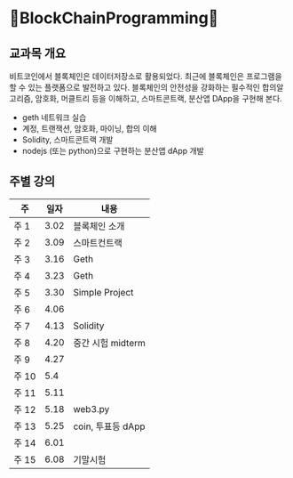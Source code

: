 # 🚨BlockChainProgramming🚨

## 교과목 개요
비트코인에서 블록체인은 데이터저장소로 활용되었다. 최근에 블록체인은 프로그램을 할 수 있는 플랫폼으로 발전하고 있다. 블록체인의 안전성을 강화하는 필수적인 합의알고리즘, 암호화, 머클트리 등을 이해하고, 스마트콘트랙, 분산앱 DApp을 구현해 본다.

* geth 네트워크 실습
* 계정, 트랜잭션, 암호화, 마이닝, 합의 이해
* Solidity, 스마트콘트랙 개발
* nodejs (또는 python)으로 구현하는 분산앱 dApp 개발

## 주별 강의
주 | 일자 | 내용 | 
-- | -- | -- | 
주 1 |	3.02 | 블록체인 소개	
주 2	| 3.09 | 스마트컨트랙	
주 3	| 3.16 | Geth	
주 4	| 3.23 | Geth	
주 5	| 3.30 | Simple Project	
주 6	| 4.06 | 		
주 7	| 4.13 | Solidity	
주 8	| 4.20 | 중간 시험 midterm	
주 9	| 4.27 |		
주 10 | 5.4 |		
주 11 | 5.11 |		
주 12 | 5.18 | web3.py	
주 13 | 5.25 |	coin, 투표등 dApp	
주 14 | 6.01 |		
주 15 | 6.08 | 기말시험	
